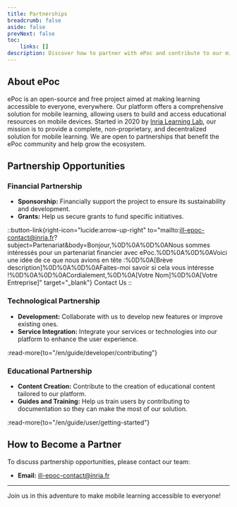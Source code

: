 ```yaml
---
title: Partnerships
breadcrumb: false
aside: false
prevNext: false
toc:
    links: []
description: Discover how to partner with ePoc and contribute to our mission of making mobile learning accessible to everyone.
---
```


## About ePoc

ePoc is an open-source and free project aimed at making learning accessible to everyone, everywhere. Our platform offers a comprehensive solution for mobile learning, allowing users to build and access educational resources on mobile devices. Started in 2020 by [Inria Learning Lab](https://learninglab.inria.fr), our mission is to provide a complete, non-proprietary, and decentralized solution for mobile learning. We are open to partnerships that benefit the ePoc community and help grow the ecosystem.

## Partnership Opportunities

### Financial Partnership

- **Sponsorship:** Financially support the project to ensure its sustainability and development.
- **Grants:** Help us secure grants to fund specific initiatives.

::button-link{right-icon="lucide:arrow-up-right" to="mailto:ill-epoc-contact@inria.fr?subject=Partenariat&body=Bonjour,%0D%0A%0D%0ANous sommes intéressés pour un partenariat financier avec ePoc.%0D%0A%0D%0AVoici une idée de ce que nous avions en tête :%0D%0A[Brève description]%0D%0A%0D%0AFaites-moi savoir si cela vous intéresse !%0D%0A%0D%0ACordialement,%0D%0A[Votre Nom]%0D%0A[Votre Entreprise]" target="_blank"}
Contact Us
::

### Technological Partnership

- **Development:** Collaborate with us to develop new features or improve existing ones.
- **Service Integration:** Integrate your services or technologies into our platform to enhance the user experience.

:read-more{to="/en/guide/developer/contributing"}

### Educational Partnership

- **Content Creation:** Contribute to the creation of educational content tailored to our platform.
- **Guides and Training:** Help us train users by contributing to documentation so they can make the most of our solution.

:read-more{to="/en/guide/user/getting-started"}

## How to Become a Partner

To discuss partnership opportunities, please contact our team:

- **Email:** [ill-epoc-contact@inria.fr](mailto:ill-epoc-contact@inria.fr)

---

Join us in this adventure to make mobile learning accessible to everyone!
